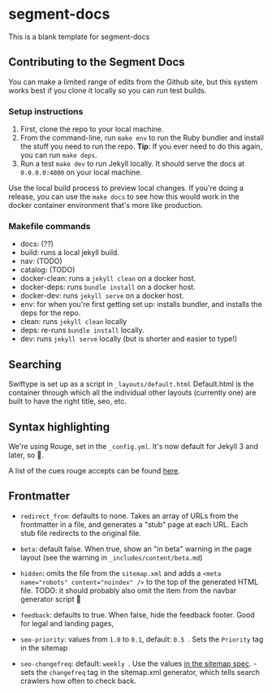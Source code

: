 # segment-docs

This is a blank template for segment-docs

## Contributing to the Segment Docs

You can make a limited range of edits from the Github site, but this system works best if you clone it locally so you can run test builds.

### Setup instructions
1. First, clone the repo to your local machine.
2. From the command-line, run `make env` to run the Ruby bundler and install the stuff you need to run the repo.
   **Tip**: If you ever need to do this again, you can run `make deps`.
3. Run a test `make dev` to run Jekyll locally. It should serve the docs at `0.0.0.0:4000` on your local machine.

Use the local build process to preview local changes. If you're doing a release, you can use the `make docs` to see how this would work in the docker container environment that's more like production.

### Makefile commands

- docs: (??)
- build: runs a local jekyll build.
- nav: (TODO)
- catalog: (TODO)
- docker-clean: runs a `jekyll clean` on a docker host.
- docker-deps: runs `bundle install` on a docker host.
- docker-dev: runs `jekyll serve` on a docker host.
- env: for when you're first getting set up: installs bundler, and installs the deps for the repo.
- clean: runs `jekyll clean` locally
- deps: re-runs `bundle install` locally.
- dev: runs `jekyll serve` locally (but is shorter and easier to type!)


## Searching

Swiftype is set up as a script in `_layouts/default.html`
Default.html is the container through which all the individual other layouts (currently one) are built to have the right title, seo, etc.


## Syntax highlighting

We're using Rouge, set in the `_config.yml`. It's now default for Jekyll 3 and later, so 🎉.

A list of the cues rouge accepts can be found [here](https://github.com/rouge-ruby/rouge/wiki/list-of-supported-languages-and-lexers).


## Frontmatter

- `redirect_from`: defaults to none. Takes an array of URLs from the frontmatter in a file, and generates a "stub" page at each URL. Each stub file redirects to the original file.

- `beta`: default false. When true, show an "in beta" warning in the page layout (see the warning in `_includes/content/beta.md`)

- `hidden`: omits the file from the `sitemap.xml` and adds a `<meta name="robots" content="noindex" />` to the top of the generated HTML file. TODO: it should probably also omit the item from the navbar generator script 🤔

- `feedback`: defaults to true. When false, hide the feedback footer. Good for legal and landing pages,

- `seo-priority`: values from `1.0` to `0.1`, default: `0.5 `. Sets the `Priority` tag in the sitemap

- `seo-changefreq`: default: `weekly `. Use the values [in the sitemap spec](https://www.sitemaps.org/protocol.html#xmlTagDefinitions). - sets the `changefreq` tag in the sitemap.xml generator, which tells search crawlers how often to check back.
